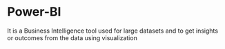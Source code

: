 # Power-BI
It is a Business Intelligence tool used for large datasets and to get insights or outcomes from the data using visualization
